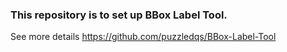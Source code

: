 ### This repository is to set up BBox Label Tool.

See more details https://github.com/puzzledqs/BBox-Label-Tool
